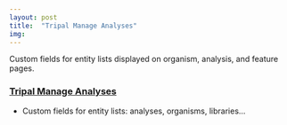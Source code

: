 ```yaml
---
layout: post
title:  "Tripal Manage Analyses"
img: 
---
```


Custom fields for entity lists displayed on organism, analysis, and feature pages.

### [Tripal Manage Analyses](https://github.com/statonlab/tripal_manage_analyses)
* Custom fields for entity lists: analyses, organisms, libraries...
